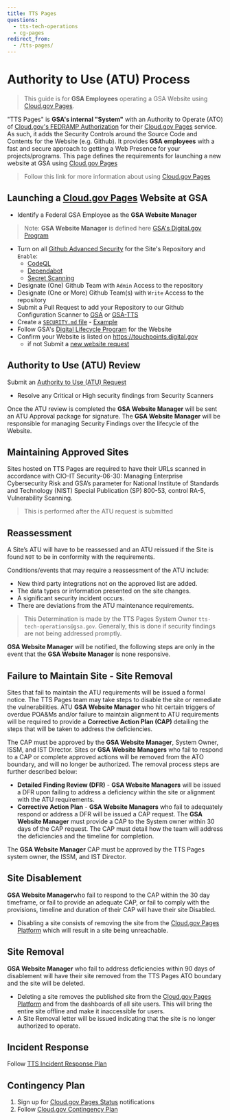 ```yaml
---
title: TTS Pages
questions:
  - tts-tech-operations
  - cg-pages
redirect_from:
  - /tts-pages/
---
```

# Authority to Use (ATU) Process

>This guide is for **GSA Employees** operating a GSA Website using [Cloud.gov Pages](https://pages.cloud.gov).

"TTS Pages" is **GSA's internal "System"** with an Authority to Operate (ATO) of [Cloud.gov's FEDRAMP Authorization](https://marketplace.fedramp.gov/products/F1607067912) for their [Cloud.gov Pages](https://pages.cloud.gov) service. As such, it adds the Security Controls around the Source Code and Contents for the Website (e.g. Github). It provides **GSA employees** with a fast and secure approach to getting a Web Presence for your projects/programs. This page defines the requirements for launching a new website at GSA using [Cloud.gov Pages](https://pages.cloud.gov)

>Follow this link for more information about using [Cloud.gov Pages](tools/pages)

## Launching a [Cloud.gov Pages](http://pages.cloud.gov) Website at GSA

- Identify a Federal GSA Employee as the **GSA Website Manager**

> Note: **GSA Website Manager** is defined here [GSA's Digital.gov Program](https://digital.gov/2023/03/24/who-is-your-website-manager/) 

- Turn on all [Github Advanced Security](https://docs.github.com/en/get-started/learning-about-github/about-github-advanced-security) for the Site's Repository and `Enable`:
  - [CodeQL](https://docs.github.com/en/code-security/code-scanning)
  - [Dependabot](https://docs.github.com/en/code-security/dependabot/)
  - [Secret Scanning](https://docs.github.com/en/code-security/secret-scanning/about-secret-scanning)
- Designate (One) Github Team with `Admin` Access to the repository
- Designate (One or More) Github Team(s) with `Write` Access to the repository
- Submit a Pull Request to add your Repository to our Github Configuration Scanner to [GSA](https://github.com/GSA/.allstar/blob/main/allstar.yaml) or [GSA-TTS](https://github.com/GSA-TTS/.allstar/blob/main/allstar.yaml)
- Create a [`SECURITY.md` file](https://docs.github.com/en/code-security/getting-started/adding-a-security-policy-to-your-repository) - [Example](https://github.com/GSA-TTS/.allstar/blob/main/SECURITY.md)
- Follow GSA's [Digital Lifecycle Program](https://insite.gsa.gov/employee-resources/communications/websites/strategy-policy-and-standards/digital-lifecycle-program?term=DLP) for the Website
- Confirm your Website is listed on https://touchpoints.digital.gov
  - if not Submit a [new website request](https://touchpoints.app.cloud.gov/admin/websites/new)

## Authority to Use (ATU) Review
Submit an [Authority to Use (ATU) Request](https://github.com/GSA-TTS/tts-pages/issues/new?)

- Resolve any Critical or High security findings from Security Scanners

Once the ATU review is completed the **GSA Website Manager** will be sent an ATU Approval package for signature. The **GSA Website Manager** will be responsible for managing Security Findings over the lifecycle of the Website.

## Maintaining Approved Sites 
Sites hosted on TTS Pages are required to have their URLs scanned in accordance with CIO-IT Security-06-30: Managing Enterprise Cybersecurity Risk and GSA’s parameter for National Institute of Standards and Technology (NIST) Special Publication (SP) 800-53, control RA-5, Vulnerability Scanning. 

>This is performed after the ATU request is submitted

## Reassessment 
A Site’s ATU will have to be reassessed and an ATU reissued if the Site is found `NOT` to be in conformity with the requirements.

Conditions/events that may require a reassessment of the ATU include:
- New third party integrations not on the approved list are added.
- The data types or information presented on the site changes.
- A significant security incident occurs.
- There are deviations from the ATU maintenance requirements.

>This Determination is made by the TTS Pages System Owner `tts-tech-operations@gsa.gov`. Generally, this is done if security findings are not being addressed promptly.

**GSA Website Manager** will be notified, the following steps are only in the event that the **GSA Website Manager** is none responsive.

## Failure to Maintain Site - Site Removal
Sites that fail to maintain the ATU requirements will be issued a formal notice. The TTS Pages team may take steps to disable the site or remediate the vulnerabilities. ATU **GSA Website Manager** who hit certain triggers of overdue POA&Ms and/or failure to maintain alignment to ATU requirements will be required to provide a **Corrective Action Plan (CAP)** detailing the steps that will be taken to address the deficiencies. 

The CAP must be approved by the **GSA Website Manager**, System Owner, ISSM, and IST Director. Sites or **GSA Website Managers** who fail to respond to a CAP or complete approved actions will be removed from the ATO boundary, and will no longer be authorized. The removal process steps are further described below: 
- **Detailed Finding Review (DFR)** - **GSA Website Managers** will be issued a DFR upon failing to address a deficiency within the site or alignment with the ATU requirements.
- **Corrective Action Plan** - **GSA Website Managers** who fail to adequately respond or address a DFR will be issued a CAP request. 
The **GSA Website Manager** must provide a CAP to the System owner within 30 days of the CAP request. The CAP must detail how the team will address the deficiencies and the timeline for completion.

The **GSA Website Manager** CAP must be approved by the TTS Pages system owner, the ISSM, and IST Director.

## Site Disablement
**GSA Website Manager**who fail to respond to the CAP within the 30 day timeframe, or fail to provide an adequate CAP, or fail to comply with the provisions, timeline and duration of their CAP will have their site Disabled.
- Disabling a site consists of removing the site from the [Cloud.gov Pages Platform](https://pages.cloud.gov) which will result in a site being unreachable. 

## Site Removal
**GSA Website Manager** who fail to address deficiencies within 90 days of disablement will have their site removed from the TTS Pages ATO boundary and the site will be deleted. 
- Deleting a site removes the published site from the [Cloud.gov Pages Platform](https://pages.cloud.gov) and from the dashboards of all site users. This will bring the entire site offline and make it inaccessible for users.
- A Site Removal letter will be issued indicating that the site is no longer authorized to operate. 

## Incident Response
Follow [TTS Incident Response Plan](https://handbook.tts.gsa.gov/general-information-and-resources/tech-policies/security-incidents/)

## Contingency Plan
1. Sign up for [Cloud.gov Pages Status](https://cloudgov.statuspage.io/) notifications
1. Follow [Cloud.gov Contingency Plan](https://cloud.gov/docs/ops/contingency-plan/)